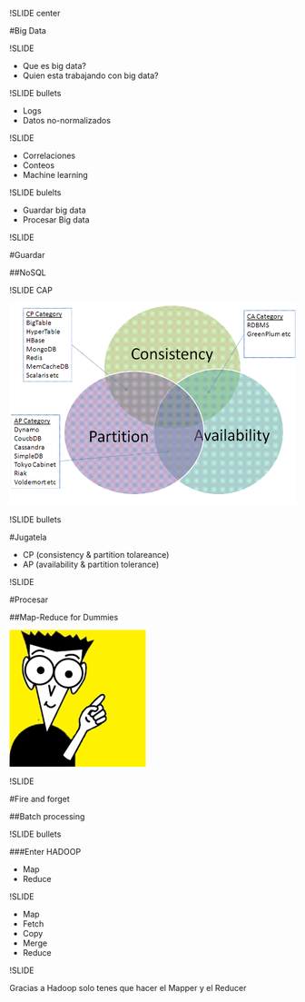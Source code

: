 !SLIDE center

#Big Data

!SLIDE

* Que es big data?
* Quien esta trabajando con big data?

!SLIDE bullets

* Logs
* Datos no-normalizados

!SLIDE

* Correlaciones
* Conteos
* Machine learning

!SLIDE bulelts

* Guardar big data
* Procesar Big data

!SLIDE

#Guardar

##NoSQL

!SLIDE 
CAP

![cap](cap.gif)

!SLIDE bullets

#Jugatela

* CP (consistency & partition tolareance)
* AP (availability & partition tolerance)

!SLIDE

#Procesar

##Map-Reduce for Dummies

![dummies](dummies.gif)

!SLIDE

#Fire and forget

##Batch processing

!SLIDE bullets

###Enter HADOOP

* Map
* Reduce

!SLIDE

* Map
* Fetch
* Copy
* Merge
* Reduce

!SLIDE

Gracias a Hadoop solo tenes que hacer el
Mapper y el Reducer
